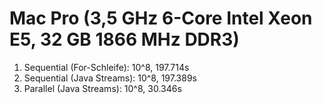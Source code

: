 # Mac Pro (3,5 GHz 6-Core Intel Xeon E5, 32 GB 1866 MHz DDR3)

1. Sequential (For-Schleife): 10^8, 197.714s
2. Sequential (Java Streams): 10^8, 197.389s
3. Parallel (Java Streams): 10^8, 30.346s
